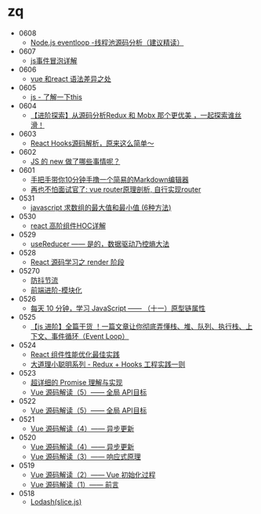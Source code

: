 # zq
- 0608
    - [Node.js eventloop -线程池源码分析（建议精读）](https://juejin.cn/post/6951303053739819038)
- 0607 
    - [js事件冒泡详解](https://juejin.cn/post/6969749811276808228)
- 0606
    - [vue 和react 语法差异之处](https://juejin.cn/post/6970075421522001928)
- 0605
    - [js - 了解一下this](https://juejin.cn/post/6969985606709428232)
- 0604
    - [【进阶探索】从源码分析Redux 和 Mobx 那个更优美 ，一起探索谁丝滑！](https://juejin.cn/post/6968028239386116109#heading-19)
- 0603
    - [React Hooks源码解析，原来这么简单～](https://juejin.cn/post/6844904080758800392)
- 0602
    - [JS 的 new 做了哪些事情呢？](https://juejin.cn/post/6968856664560648199)
- 0601
    - [手把手带你10分钟手撸一个简易的Markdown编辑器](https://juejin.cn/post/6968632189894262791)
    - [再也不怕面试官了: vue router原理剖析, 自行实现router](https://juejin.cn/post/6968706833527930887)
- 0531
    - [javascript 求数组的最大值和最小值 (6种方法)](https://juejin.cn/post/6967704305713283080)
- 0530
    - [react 高阶组件HOC详解](https://juejin.cn/post/6968013313347158053)
- 0529
    - [useReducer —— 是的，数据驱动乃控熵大法](https://juejin.cn/post/6967713078477586462)
- 0528
    - [React 源码学习之 render 阶段](https://juejin.cn/post/6967959680341508126)
- 05270
    - [防抖节流](https://juejin.cn/post/6964580071986167822)
    - [前端进阶-模块化](https://juejin.cn/post/6965026256286908429)
- 0526
    - [每天 10 分钟，学习 JavaScript —— （十一）原型链属性](https://juejin.cn/post/6966117810149785631)
- 0525
    - [【js 进阶】全篇干货 ！一篇文章让你彻底弄懂栈、堆、队列、执行栈、上下文、事件循环（Event Loop）](https://juejin.cn/post/6966158666030383118)
- 0524
    - [React 组件性能优化最佳实践](https://juejin.cn/post/6965747225154732069)
    - [大道理小聪明系列 - Redux + Hooks 工程实践一则](https://juejin.cn/post/6965732983781195807)
- 0523
    - [超详细的 Promise 理解与实现](https://juejin.cn/post/6857934319886893064)
    - [Vue 源码解读（5）—— 全局 API目标](https://juejin.cn/post/6952643167715852319)
- 0522 
    - [Vue 源码解读（5）—— 全局 API目标](https://juejin.cn/post/6952643167715852319)
- 0521 
    - [Vue 源码解读（4）—— 异步更新](https://juejin.cn/post/6951568091893465102)
- 0520 
    - [Vue 源码解读（4）—— 异步更新](https://juejin.cn/post/6951568091893465102)
    - [Vue 源码解读（3）—— 响应式原理](https://juejin.cn/post/6950826293923414047)
- 0519 
    - [ Vue 源码解读（2）—— Vue 初始化过程](https://juejin.cn/post/6950084496515399717)
    - [Vue 源码解读（1）—— 前言](https://juejin.cn/post/6949370458793836580)
- 0518
    - [ Lodash(slice.js)](https://juejin.cn/post/6964616735152406536)



